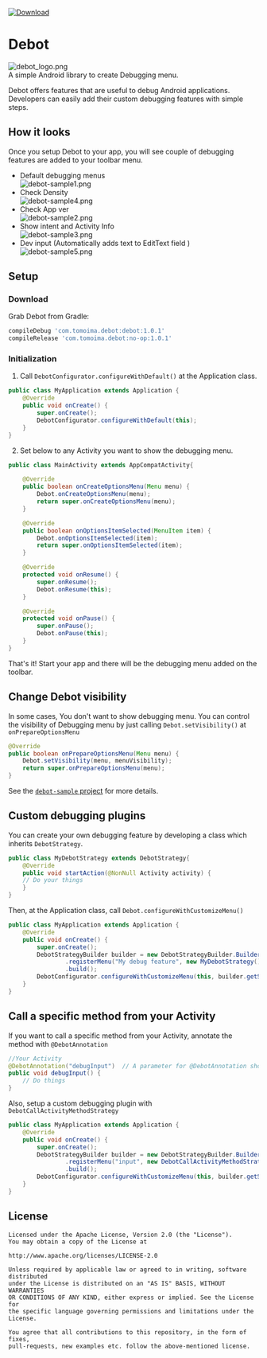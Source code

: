 [ ![Download](https://api.bintray.com/packages/tomoima525/maven/debot/images/download.svg) ](https://bintray.com/tomoima525/maven/debot/_latestVersion)
# Debot
![debot_logo.png](art/debot_logo.png)  
A simple Android library to create Debugging menu.

Debot offers features that are useful to debug Android applications. Developers can easily add their custom debugging features with simple steps.

## How it looks
Once you setup Debot to your app, you will see couple of debugging features are added to your toolbar menu.

* Default debugging menus  
![debot-sample1.png](art/debot-sample1.png)
* Check Density  
![debot-sample4.png](art/debot-sample4.png)
* Check App ver  
![debot-sample2.png](art/debot-sample2.png)
* Show intent and Activity Info  
![debot-sample3.png](art/debot-sample3.png)
* Dev input (Automatically adds text to EditText field )  
![debot-sample5.png](art/debot-sample5.png)


## Setup
### Download
Grab Debot from Gradle:

```groovy
compileDebug 'com.tomoima.debot:debot:1.0.1'
compileRelease 'com.tomoima.debot:no-op:1.0.1'
```

### Initialization
1. Call `DebotConfigurator.configureWithDefault()` at the Application class.

```java
public class MyApplication extends Application {
    @Override
    public void onCreate() {
        super.onCreate();
        DebotConfigurator.configureWithDefault(this);
    }
}
```

2. Set below to any Activity you want to show the debugging menu.

```java
public class MainActivity extends AppCompatActivity{

    @Override
    public boolean onCreateOptionsMenu(Menu menu) {
        Debot.onCreateOptionsMenu(menu);
        return super.onCreateOptionsMenu(menu);
    }

    @Override
    public boolean onOptionsItemSelected(MenuItem item) {
        Debot.onOptionsItemSelected(item);
        return super.onOptionsItemSelected(item);
    }

    @Override
    protected void onResume() {
        super.onResume();
        Debot.onResume(this);
    }

    @Override
    protected void onPause() {
        super.onPause();
        Debot.onPause(this);
    }
}    
```

That's it! Start your app and there will be the debugging menu added on the toolbar. 

## Change Debot visibility

In some cases, You don't want to show debugging menu. You can control the visibility of Debugging menu by just calling `Debot.setVisibility()` at `onPrepareOptionsMenu`  

```java
@Override
public boolean onPrepareOptionsMenu(Menu menu) {
    Debot.setVisibility(menu, menuVisibility);
    return super.onPrepareOptionsMenu(menu);
}
```


See the [`debot-sample` project](debot-sample) for more details.

## Custom debugging plugins
You can create your own debugging feature by developing a class which inherits `DebotStrategy`.


```java
public class MyDebotStrategy extends DebotStrategy{
    @Override
    public void startAction(@NonNull Activity activity) {
    // Do your things
    }
}
```

Then, at the Application class, call `Debot.configureWithCustomizeMenu()`


```java
public class MyApplication extends Application {
    @Override
    public void onCreate() {
        super.onCreate();
        DebotStrategyBuilder builder = new DebotStrategyBuilder.Builder(context)
                .registerMenu("My debug feature", new MyDebotStrategy())
                .build();
        DebotConfigurator.configureWithCustomizeMenu(this, builder.getStrategyList());
    }
}
```

## Call a specific method from your Activity
If you want to call a specific method from your Activity, annotate the method with `@DebotAnnotation`

```java
//Your Activity
@DebotAnnotation("debugInput")  // A parameter for @DebotAnnotation should be same as the method's name
public void debugInput() {
    // Do things
}

```

Also, setup a custom debugging plugin with `DebotCallActivityMethodStrategy`

```java
public class MyApplication extends Application {
    @Override
    public void onCreate() {
        super.onCreate();
        DebotStrategyBuilder builder = new DebotStrategyBuilder.Builder(context)
                .registerMenu("input", new DebotCallActivityMethodStrategy("debugInput"))
                .build();
        DebotConfigurator.configureWithCustomizeMenu(this, builder.getStrategyList());
    }
}

```

## License

```
Licensed under the Apache License, Version 2.0 (the "License"). 
You may obtain a copy of the License at

http://www.apache.org/licenses/LICENSE-2.0

Unless required by applicable law or agreed to in writing, software distributed
under the License is distributed on an "AS IS" BASIS, WITHOUT WARRANTIES
OR CONDITIONS OF ANY KIND, either express or implied. See the License for
the specific language governing permissions and limitations under the License.

You agree that all contributions to this repository, in the form of fixes, 
pull-requests, new examples etc. follow the above-mentioned license.
```